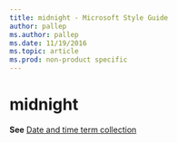 ```yaml
---
title: midnight - Microsoft Style Guide
author: pallep
ms.author: pallep
ms.date: 11/19/2016
ms.topic: article
ms.prod: non-product specific
---
```


# midnight

**See** [Date and time term collection](/style-guide/a-z-word-list-term-collections/term-collections/date-time-terms)
